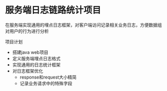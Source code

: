 # 服务端日志链路统计项目

在服务端实现通用的埋点日志框架，对客户端访问记录相关业务日志，方便数据组对用户的行为进行分析

项目计划

* 搭建java web项目
* 定义服务端埋点日志格式
* 实现通用的日志统计框架
* 对日志框架优化
	- response和request大小精简
	- 记录业务请求中的特殊字段